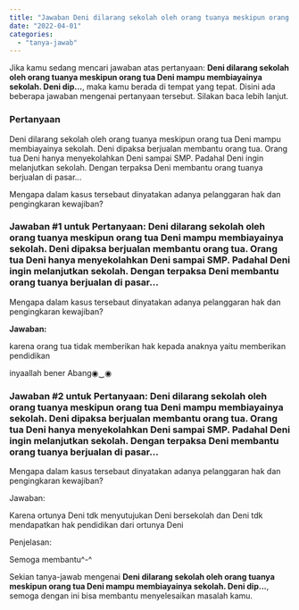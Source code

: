 ```yaml
---
title: "Jawaban Deni dilarang sekolah oleh orang tuanya meskipun orang tua Deni mampu membiayainya sekolah. Deni dip..."
date: "2022-04-01"
categories: 
  - "tanya-jawab"
---
```


Jika kamu sedang mencari jawaban atas pertanyaan: **Deni dilarang sekolah oleh orang tuanya meskipun orang tua Deni mampu membiayainya sekolah. Deni dip...**, maka kamu berada di tempat yang tepat. Disini ada beberapa jawaban mengenai pertanyaan tersebut. Silakan baca lebih lanjut.

### Pertanyaan

Deni dilarang sekolah oleh orang tuanya meskipun orang tua Deni mampu membiayainya sekolah. Deni dipaksa berjualan membantu orang tua. Orang tua Deni hanya menyekolahkan Deni sampai SMP. Padahal Deni ingin melanjutkan sekolah. Dengan terpaksa Deni membantu orang tuanya berjualan di pasar...  
  
Mengapa dalam kasus tersebaut dinyatakan adanya pelanggaran hak dan pengingkaran kewajiban?

### Jawaban #1 untuk Pertanyaan: Deni dilarang sekolah oleh orang tuanya meskipun orang tua Deni mampu membiayainya sekolah. Deni dipaksa berjualan membantu orang tua. Orang tua Deni hanya menyekolahkan Deni sampai SMP. Padahal Deni ingin melanjutkan sekolah. Dengan terpaksa Deni membantu orang tuanya berjualan di pasar...  
  
Mengapa dalam kasus tersebaut dinyatakan adanya pelanggaran hak dan pengingkaran kewajiban?

**Jawaban:**

karena orang tua tidak memberikan hak kepada anaknya yaitu memberikan pendidikan

inyaallah bener Abang◉‿◉

### Jawaban #2 untuk Pertanyaan: Deni dilarang sekolah oleh orang tuanya meskipun orang tua Deni mampu membiayainya sekolah. Deni dipaksa berjualan membantu orang tua. Orang tua Deni hanya menyekolahkan Deni sampai SMP. Padahal Deni ingin melanjutkan sekolah. Dengan terpaksa Deni membantu orang tuanya berjualan di pasar...  
  
Mengapa dalam kasus tersebaut dinyatakan adanya pelanggaran hak dan pengingkaran kewajiban?

Jawaban:

Karena ortunya Deni tdk menyutujukan Deni bersekolah dan Deni tdk mendapatkan hak pendidikan dari ortunya Deni

Penjelasan:

Semoga membantu^-^

Sekian tanya-jawab mengenai **Deni dilarang sekolah oleh orang tuanya meskipun orang tua Deni mampu membiayainya sekolah. Deni dip...**, semoga dengan ini bisa membantu menyelesaikan masalah kamu.
